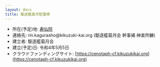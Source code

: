```yaml
---
layout: docs
title: 駆逐艦菊月慰霊碑
---
```

- 所在(予定)地: [寿仙院](http://www.jusenin.or.jp)
- 連絡先: rin.kagurasho@kikuzuki<span class="obfuscate">-</span>kai.org
 (駆逐艦菊月会 幹事補 神楽所麟)
- 建立者: 駆逐艦菊月会
- 建立(予定)日: 令和4年5月5日
- クラウドファンディングサイト: [https://cenotaph-cf.kikuzukikai.org](https://cenotaph-cf.kikuzukikai.org)
